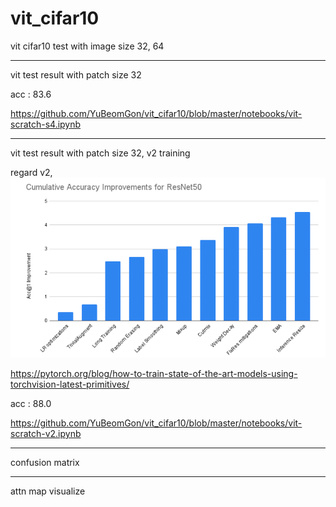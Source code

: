 # vit_cifar10
vit cifar10 test with image size 32, 64

****

vit test result with patch size 32

acc : 83.6

https://github.com/YuBeomGon/vit_cifar10/blob/master/notebooks/vit-scratch-s4.ipynb

****

vit test result with patch size 32, v2 training

regard v2, 
![Alt text](./example/new_training_method.png)

https://pytorch.org/blog/how-to-train-state-of-the-art-models-using-torchvision-latest-primitives/

acc : 88.0

https://github.com/YuBeomGon/vit_cifar10/blob/master/notebooks/vit-scratch-v2.ipynb

****

confusion matrix


****

attn map visualize


